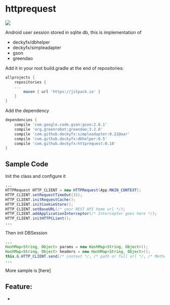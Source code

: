 # httprequest
[![](https://jitpack.io/v/deckyfx/httprequest.svg)](https://jitpack.io/#httprequest/dbsession)

Android user session stored in sqlite db, this is implementation of 

* deckyfx/dbhelper
* deckyfx/simpleadapter
* gson
* greendao

Add it in your root build.gradle at the end of repositories:

```gradle
allprojects {
	repositories {
	...
		maven { url 'https://jitpack.io' }
	}
}
```
Add the dependency

```gradle
dependencies {
    compile 'com.google.code.gson:gson:2.8.1'
    compile 'org.greenrobot:greendao:3.2.0'
    compile 'com.github.deckyfx:simpleadapter:0.22@aar'
    compile 'com.github.deckyfx:dbhelper:0.5'
    compile 'com.github.deckyfx:httprequest:0.18'
}
```

## Sample Code


Init the class and configure it
```java
...
HTTPRequest HTTP_CLIENT = new HTTPRequest(App.MAIN_CONTEXT);
HTTP_CLIENT.setRequestTimeOut(15);
HTTP_CLIENT.initRequestCache();
HTTP_CLIENT.initCookieStore();
HTTP_CLIENT.setBaseURL(/* your REST API home url */);
HTTP_CLIENT.addApplicationInterceptor(/* Interceptor goes here */);
HTTP_CLIENT.initHTTPCLient();
...

```

Then init DBSession
```java
...
HashMap<String, Object> params = new HashMap<String, Object>();
HashMap<String, Object> headers = new HashMap<String, Object>();
this.G.HTTP_CLIENT.send(/* context */, /* path or full url */, /* Method */, params, headers, /* request ID */, /* callback */);
...

```

More sample is [here]

## Feature:

 * 


